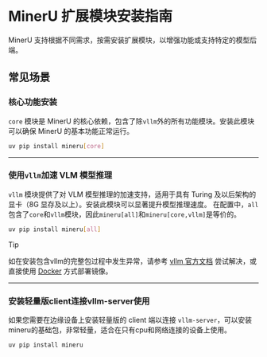 # MinerU 扩展模块安装指南
MinerU 支持根据不同需求，按需安装扩展模块，以增强功能或支持特定的模型后端。

## 常见场景

### 核心功能安装
`core` 模块是 MinerU 的核心依赖，包含了除`vllm`外的所有功能模块。安装此模块可以确保 MinerU 的基本功能正常运行。
```bash
uv pip install mineru[core]
```

---

### 使用`vllm`加速 VLM 模型推理
`vllm` 模块提供了对 VLM 模型推理的加速支持，适用于具有 Turing 及以后架构的显卡（8G 显存及以上）。安装此模块可以显著提升模型推理速度。
在配置中，`all`包含了`core`和`vllm`模块，因此`mineru[all]`和`mineru[core,vllm]`是等价的。
```bash
uv pip install mineru[all]
```
> [!TIP]
> 如在安装包含vllm的完整包过程中发生异常，请参考 [vllm 官方文档](https://docs.vllm.ai/en/latest/getting_started/installation/index.html) 尝试解决，或直接使用 [Docker](./docker_deployment.md) 方式部署镜像。

---

### 安装轻量版client连接vllm-server使用
如果您需要在边缘设备上安装轻量版的 client 端以连接 `vllm-server`，可以安装mineru的基础包，非常轻量，适合在只有cpu和网络连接的设备上使用。
```bash
uv pip install mineru
```
